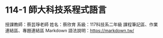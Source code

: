 # 114-1 師大科技系程式語言
授課教師：蔡芸琤老師
姓名：蔡欣育
系級：117科技系二年級
課程筆記區、作業連結區、專題連結區
Markdown 語法說明：https://markdown.tw/
